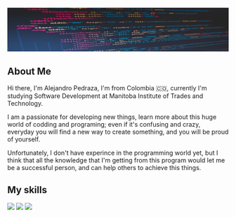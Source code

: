 ![](code_image.jpg)

## About Me

Hi there, I'm Alejandro Pedraza, I'm from Colombia :colombia:, currently I'm studying 
Software Development at Manitoba Institute of Trades and Technology.

I am a passionate for developing new things, learn more about this huge world of
codding and programing; even if it's confusing and crazy, everyday you will find
a new way to create something, and you will be proud of yourself.

Unfortunately, I don't have experince in the programming world yet, but I think
that all the knowledge that I'm getting from this program would let me be a 
successful person, and can help others to achieve this things.

## My skills
![](	https://img.shields.io/badge/HTML5-E34F26?style=for-the-badge&logo=html5&logoColor=white)
![](https://img.shields.io/badge/CSS3-1572B6?style=for-the-badge&logo=css3&logoColor=white)
![](https://img.shields.io/badge/JavaScript-F7DF1E?style=for-the-badge&logo=javascript&logoColor=black)

## 


